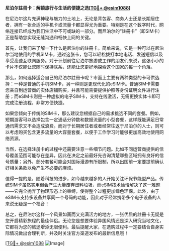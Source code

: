 **尼泊尔註冊卡：解锁旅行与生活的便捷之选[[TG💪+ @esim1088](https://t.me/s/esim1088)]**

在尼泊尔这片充满神秘与魅力的土地上，无论是背包客、商务人士还是长期居住者，拥有一张合适的手机卡或流量卡都显得尤为重要。特别是在这个数字时代，网络连接已经成为我们生活中不可或缺的一部分。而尼泊尔的“註冊卡”（即SIM卡）正是帮助您实现无缝沟通和畅快上网的关键。

首先，让我们来了解一下什么是尼泊尔的註冊卡。简单来说，它是一种可以在尼泊尔当地使用的手机SIM卡，通过这张卡，您可以轻松拨打本地电话、发送短信以及享受高速互联网服务。对于计划前往尼泊尔旅游或工作的朋友们来说，这张小小的卡片不仅能让您随时保持联系，还能让您更好地探索这个国家的每一个角落。

那么，如何选择适合自己的尼泊尔註冊卡呢？市面上主要有两种类型的卡可供选择：一种是普通的手机SIM卡，另一种则是更现代化的eSIM卡。普通SIM卡需要您亲自到运营商的实体店铺购买，并且可能需要提供护照等身份证明文件进行注册；而eSIM卡则是一种虚拟的电子SIM卡，支持在线激活，无需更换实体卡即可完成注册流程，非常方便快捷。

如果您倾向于传统的SIM卡，那么建议您根据自己的需求挑选不同的套餐。例如，短期游客可以选择包含一定通话分钟数和数据流量的小型套餐，这样既能满足日常通讯需求又不会造成浪费。而对于长期居住者或者经常往返于尼泊尔的人士，则可以考虑购买包含更多流量的大容量套餐，以便于工作学习时能够更加高效地使用网络资源。

当然，在选择注册卡的过程中还需要注意一些细节问题。比如不同运营商提供的信号覆盖范围可能存在差异，因此在决定之前最好先咨询清楚哪些区域拥有良好的信号质量；另外，部分套餐可能会对国际漫游有所限制，所以出国前一定要提前确认好相关条款以免产生不必要的麻烦。

值得一提的是，随着科技的进步，如今越来越多的人开始关注环保节能型产品。传统SIM卡虽然实用但会产生大量废弃塑料垃圾，而eSIM技术恰恰解决了这一难题——它完全抛弃了物理形态上的束缚，使得整个过程更加绿色环保。此外，由于eSIM卡支持多设备共享同一个号码的功能，因此对于经常携带多个电子设备的人来说无疑是一个福音！

总之，在尼泊尔这样一个风景如画而又充满活力的地方，一张优质的註冊卡无疑是您开启精彩旅程的最佳伴侣。无论您是想要体验异国风情还是深入研究当地文化，它都将为您的旅途增添无限便利。最后提醒大家，在选购过程中一定要结合自身实际情况做出合理判断，并及时关注官方渠道发布的最新信息哦！

[[TG💪+ @esim1088](https://t.me/s/esim1088) ![Image](https://i.postimg.cc/4NQfJmqS/Snipaste-2025-05-13-00-14-12.png)]